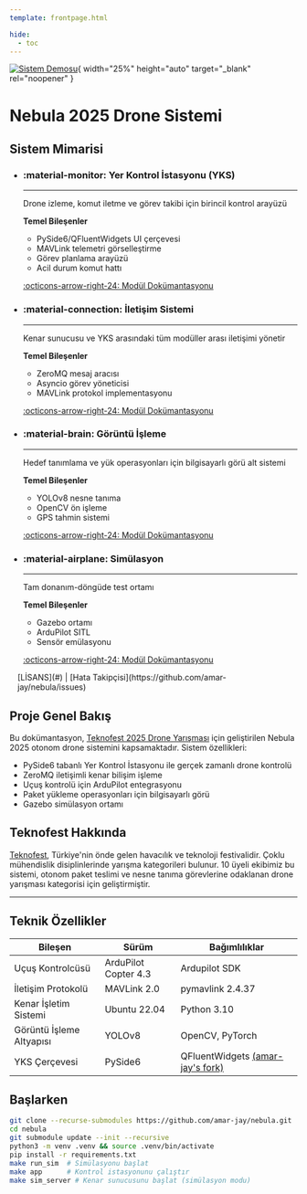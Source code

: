```yaml
---
template: frontpage.html

hide:
  - toc
---
```


[![Sistem Demosu](https://img.youtube.com/vi/ZF_N-Vu7Tik/maxresdefault.jpg)](https://www.youtube.com/watch?v=ZF_N-Vu7Tik){ width="25%" height="auto" target="_blank" rel="noopener" }

# Nebula 2025 Drone Sistemi

## Sistem Mimarisi

<div class="grid cards" markdown>

-   ### :material-monitor: Yer Kontrol İstasyonu (YKS)
    ----

    Drone izleme, komut iletme ve görev takibi için birincil kontrol arayüzü

    **Temel Bileşenler**  
    - PySide6/QFluentWidgets UI çerçevesi  
    - MAVLink telemetri görselleştirme  
    - Görev planlama arayüzü  
    - Acil durum komut hattı  
    
    [:octicons-arrow-right-24: Modül Dokümantasyonu](gcs/index.md)

-   ### :material-connection: İletişim Sistemi
    ----

    Kenar sunucusu ve YKS arasındaki tüm modüller arası iletişimi yönetir

    **Temel Bileşenler**  
    - ZeroMQ mesaj aracısı  
    - Asyncio görev yöneticisi  
    - MAVLink protokol implementasyonu  
    
    [:octicons-arrow-right-24: Modül Dokümantasyonu](../comms/index.md)

-   ### :material-brain: Görüntü İşleme
    ----

    Hedef tanımlama ve yük operasyonları için bilgisayarlı görü alt sistemi

    **Temel Bileşenler**  
    - YOLOv8 nesne tanıma  
    - OpenCV ön işleme  
    - GPS tahmin sistemi  
    
    [:octicons-arrow-right-24: Modül Dokümantasyonu](../vision/index.md)

-   ### :material-airplane: Simülasyon
    ----

    Tam donanım-döngüde test ortamı

    **Temel Bileşenler**  
    - Gazebo ortamı  
    - ArduPilot SITL  
    - Sensör emülasyonu  
    
    [:octicons-arrow-right-24: Modül Dokümantasyonu](../simulation/index.md)
</div>


<div class="" markdown style="padding: 0 1em 0 1em;">
[LİSANS](#) | [Hata Takipçisi](https://github.com/amar-jay/nebula/issues)
</div>

## Proje Genel Bakış

Bu dokümantasyon, [Teknofest 2025 Drone Yarışması](https://www.teknofest.org) için geliştirilen Nebula 2025 otonom drone sistemini kapsamaktadır. Sistem özellikleri:

- PySide6 tabanlı Yer Kontrol İstasyonu ile gerçek zamanlı drone kontrolü
- ZeroMQ iletişimli kenar bilişim işleme
- Uçuş kontrolü için ArduPilot entegrasyonu
- Paket yükleme operasyonları için bilgisayarlı görü
- Gazebo simülasyon ortamı

## Teknofest Hakkında

[Teknofest](https://www.teknofest.org), Türkiye'nin önde gelen havacılık ve teknoloji festivalidir. Çoklu mühendislik disiplinlerinde yarışma kategorileri bulunur. 10 üyeli ekibimiz bu sistemi, otonom paket teslimi ve nesne tanıma görevlerine odaklanan drone yarışması kategorisi için geliştirmiştir.

<!-- ### Teknik Yazılım Liderliği
Dokümantasyon ve sistem mimarisi [amarjay](https://github.com/amar-jay) tarafından yönetilmektedir -->

---

## Teknik Özellikler
| Bileşen              | Sürüm         | Bağımlılıklar          |
|----------------------|---------------|------------------------|
| Uçuş Kontrolcüsü     | ArduPilot Copter 4.3 | Ardupilot SDK  |
| İletişim Protokolü   | MAVLink 2.0   | pymavlink 2.4.37      |
| Kenar İşletim Sistemi| Ubuntu 22.04  | Python 3.10  |
| Görüntü İşleme Altyapısı | YOLOv8    | OpenCV, PyTorch      |
| YKS Çerçevesi        | PySide6       | QFluentWidgets [(amar-jay's fork)](https://github.com/amar-jay/QFluentWidgets)   |

## Başlarken
```bash
git clone --recurse-submodules https://github.com/amar-jay/nebula.git
cd nebula
git submodule update --init --recursive
python3 -m venv .venv && source .venv/bin/activate
pip install -r requirements.txt
make run_sim  # Simülasyonu başlat
make app      # Kontrol istasyonunu çalıştır
make sim_server # Kenar sunucusunu başlat (simülasyon modu)
```